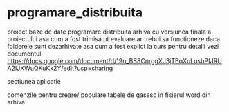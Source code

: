 # programare_distribuita
proiect baze de date programare distribuita
arhiva cu versiunea finala a proiectului asa cum a fost trimisa pt evaluare
ar trebui sa functioneze daca folderele sunt dezarhivate asa cum a fost explict la curs
pentru detalii vezi documentul
https://docs.google.com/document/d/19n_BS8CnrggXJ3jTBqXuLosbPfJRUA2IJXWuQKuKx2Y/edit?usp=sharing

sectiunea aplicatie

comenzile pentru creare/ populare tabele de gasesc in fisierul word din arhiva

